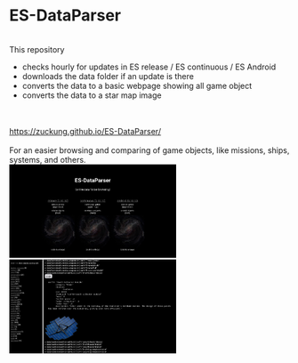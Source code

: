 # ES-DataParser
<br>
This repository
<ul>
<li>checks hourly for updates in ES release / ES continuous / ES Android</li>
<li>downloads the data folder if an update is there</li>
<li>converts the data to a basic webpage showing all game object</li>
<li>converts the data to a star map image</li>
</ul>
<br>
<br>
<a href='https://zuckung.github.io/ES-DataParser/'>https://zuckung.github.io/ES-DataParser/</a><br>
<br>
For an easier browsing and comparing of game objects, like missions, ships, systems, and others. <br>
<a href="res/parser1.jpg"><img src='res/parser1.jpg' width='300'></a><a href="res/parser2.jpg"><img src='res/parser2.jpg' width='300'></a><br>

